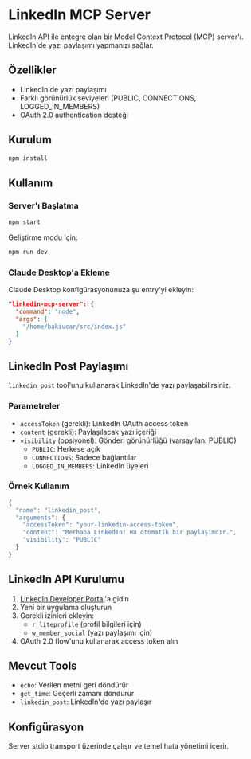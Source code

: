 # LinkedIn MCP Server

LinkedIn API ile entegre olan bir Model Context Protocol (MCP) server'ı. LinkedIn'de yazı paylaşımı yapmanızı sağlar.

## Özellikler

- LinkedIn'de yazı paylaşımı
- Farklı görünürlük seviyeleri (PUBLIC, CONNECTIONS, LOGGED_IN_MEMBERS)
- OAuth 2.0 authentication desteği

## Kurulum

```bash
npm install
```

## Kullanım

### Server'ı Başlatma

```bash
npm start
```

Geliştirme modu için:
```bash
npm run dev
```

### Claude Desktop'a Ekleme

Claude Desktop konfigürasyonunuza şu entry'yi ekleyin:

```json
"linkedin-mcp-server": {
  "command": "node",
  "args": [
    "/home/bakiucar/src/index.js"
  ]
}
```

## LinkedIn Post Paylaşımı

`linkedin_post` tool'unu kullanarak LinkedIn'de yazı paylaşabilirsiniz.

### Parametreler

- `accessToken` (gerekli): LinkedIn OAuth access token
- `content` (gerekli): Paylaşılacak yazı içeriği
- `visibility` (opsiyonel): Gönderi görünürlüğü (varsayılan: PUBLIC)
  - `PUBLIC`: Herkese açık
  - `CONNECTIONS`: Sadece bağlantılar
  - `LOGGED_IN_MEMBERS`: LinkedIn üyeleri

### Örnek Kullanım

```javascript
{
  "name": "linkedin_post",
  "arguments": {
    "accessToken": "your-linkedin-access-token",
    "content": "Merhaba LinkedIn! Bu otomatik bir paylaşımdır.",
    "visibility": "PUBLIC"
  }
}
```

## LinkedIn API Kurulumu

1. [LinkedIn Developer Portal](https://developer.linkedin.com/)'a gidin
2. Yeni bir uygulama oluşturun
3. Gerekli izinleri ekleyin:
   - `r_liteprofile` (profil bilgileri için)
   - `w_member_social` (yazı paylaşımı için)
4. OAuth 2.0 flow'unu kullanarak access token alın

## Mevcut Tools

- `echo`: Verilen metni geri döndürür
- `get_time`: Geçerli zamanı döndürür
- `linkedin_post`: LinkedIn'de yazı paylaşır

## Konfigürasyon

Server stdio transport üzerinde çalışır ve temel hata yönetimi içerir.